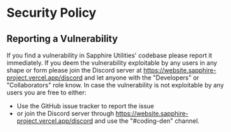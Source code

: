 # Security Policy

## Reporting a Vulnerability

If you find a vulnerability in Sapphire Utilities' codebase please report it immediately.
If you deem the vulnerability exploitable by any users in any shape or form please join the Discord server at https://website.sapphire-project.vercel.app/discord and let anyone with the "Developers" or "Collaborators" role know.
In case the vulnerability is not exploitable by any users you are free to either:

-   Use the GitHub issue tracker to report the issue
-   or join the Discord server through https://website.sapphire-project.vercel.app/discord and use the "#coding-den" channel.

